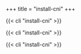+++
title = "install-cni"
+++

{{< cli "install-cni" >}}

{{< cli "install-cni" >}}

{{< cli "install-cni" >}}
